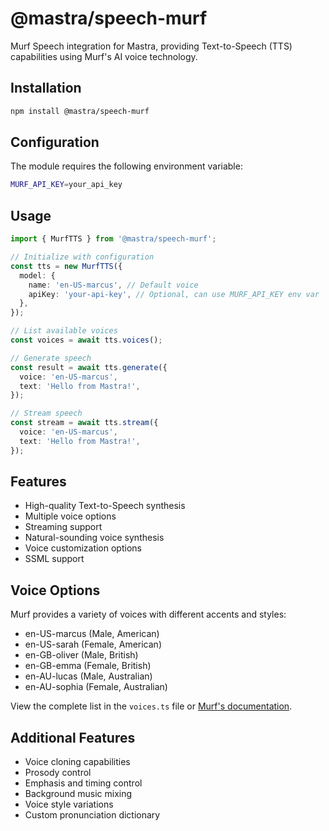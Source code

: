 # @mastra/speech-murf

Murf Speech integration for Mastra, providing Text-to-Speech (TTS) capabilities using Murf's AI voice technology.

## Installation

```bash
npm install @mastra/speech-murf
```

## Configuration

The module requires the following environment variable:

```bash
MURF_API_KEY=your_api_key
```

## Usage

```typescript
import { MurfTTS } from '@mastra/speech-murf';

// Initialize with configuration
const tts = new MurfTTS({
  model: {
    name: 'en-US-marcus', // Default voice
    apiKey: 'your-api-key', // Optional, can use MURF_API_KEY env var
  },
});

// List available voices
const voices = await tts.voices();

// Generate speech
const result = await tts.generate({
  voice: 'en-US-marcus',
  text: 'Hello from Mastra!',
});

// Stream speech
const stream = await tts.stream({
  voice: 'en-US-marcus',
  text: 'Hello from Mastra!',
});
```

## Features

- High-quality Text-to-Speech synthesis
- Multiple voice options
- Streaming support
- Natural-sounding voice synthesis
- Voice customization options
- SSML support

## Voice Options

Murf provides a variety of voices with different accents and styles:

- en-US-marcus (Male, American)
- en-US-sarah (Female, American)
- en-GB-oliver (Male, British)
- en-GB-emma (Female, British)
- en-AU-lucas (Male, Australian)
- en-AU-sophia (Female, Australian)

View the complete list in the `voices.ts` file or [Murf's documentation](https://murf.ai/docs/api).

## Additional Features

- Voice cloning capabilities
- Prosody control
- Emphasis and timing control
- Background music mixing
- Voice style variations
- Custom pronunciation dictionary
